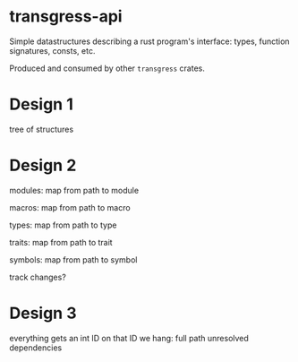 # transgress-api

Simple datastructures describing a rust program's interface: types, function signatures, consts, etc.

Produced and consumed by other `transgress` crates.

# Design 1

tree of structures

# Design 2

modules:
map from path to module

macros:
map from path to macro

types:
map from path to type

traits:
map from path to trait

symbols:
map from path to symbol

track changes?

# Design 3

everything gets an int ID
on that ID we hang:
full path
unresolved dependencies
